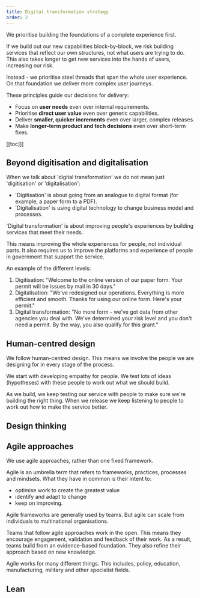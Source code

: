```yaml
---
title: Digital transformation strategy
order: 2
---
```


We prioritise building the foundations of a complete experience first.

If we build out our new capabilities block-by-block, we risk building services that reflect our own structures, not what users are trying to do. This also takes longer to get new services into the hands of users, increasing our risk.

Instead - we prioritise steel threads that span the whole user experience. On that foundation we deliver more complex user journeys.

These principles guide our decisions for delivery:
* Focus on **user needs** even over internal requirements.
* Prioritise **direct user value** even over generic capabilities.
* Deliver **smaller, quicker increments** even over larger, complex releases.
* Make **longer-term product and tech decisions** even over short-term fixes.

[[toc]]]

## Beyond digitisation and digitalisation
<!--
Tom Loosemore, co-founder of the UK Government Digital Service, defined 'digital' as:
> applying the culture, processes, business models and technologies of the internet era to respond to people’s raised expectations.
-->
When we talk about 'digital transformation' we do not mean just 'digitisation' or 'digitalisation':
- 'Digitisation' is about going from an analogue to digital format (for example, a paper form to a PDF).
- 'Digitalisation' is using digital technology to change business model and processes.

'Digital transformation' is about improving people's experiences by building services that meet their needs. 

This means improving the whole experiences for people, not individual parts. It also requires us to improve the platforms and experience of people in government that support the service.

An example of the different levels:
1. Digitisation: "Welcome to the online version of our paper form. Your permit will be issues by mail in 30 days."
2. Digitalisation: "We've redesigned our operations. Everything is more efficient and smooth. Thanks for using our online form. Here's your permit."
3. Digital transformation: "No more form - we've got data from other agencies you deal with. We've determined your risk level and you don't need a permit. By the way, you also qualify for this grant."

## Human-centred design

We follow human-centred design. This means we involve the people we are designing for in every stage of the process.

We start with developing empathy for people. We test lots of ideas (hypotheses) with these people to work out what we should build. 

As we build, we keep testing our service with people to make sure we're building the right thing. When we release we keep listening to people to work out how to make the service better.

## Design thinking

## Agile approaches

We use agile approaches, rather than one fixed framework.

Agile is an umbrella term that refers to frameworks, practices, processes and mindsets. What they have in common is their intent to:

* optimise work to create the greatest value
* identify and adapt to change
* keep on improving.

Agile frameworks are generally used by teams. But agile can scale from individuals to multinational organisations.

Teams that follow agile approaches work in the open. This means they encourage engagement, validation and feedback of their work. As a result, teams build from an evidence-based foundation. They also refine their approach based on new knowledge.

Agile works for many different things. This includes, policy, education, manufacturing, military and other specialist fields.

## Lean